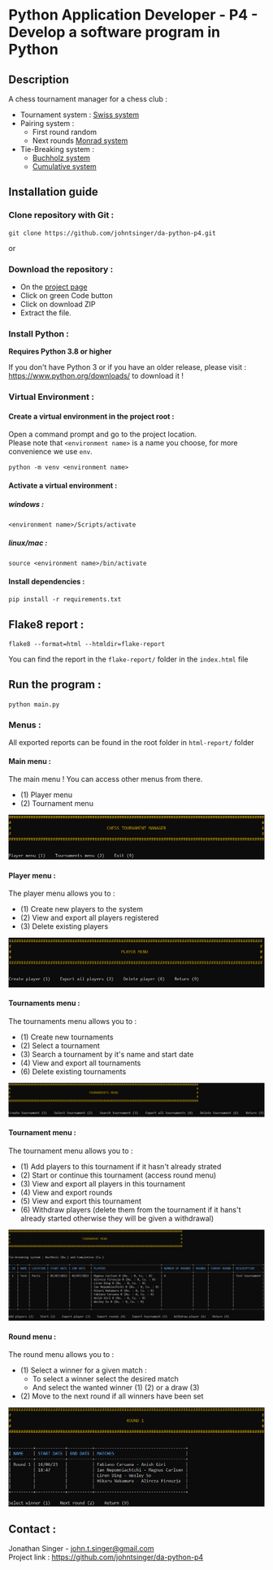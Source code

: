 # Python Application Developer - P4 - Develop a software program in Python

## Description

A chess tournament manager for a chess club :
- Tournament system : [Swiss system](https://en.wikipedia.org/wiki/Swiss-system_tournament)
- Pairing system :
  - First round random
  - Next rounds [Monrad system](https://en.wikipedia.org/wiki/Swiss-system_tournament#Monrad_system)
- Tie-Breaking system :
  - [Buchholz system](https://en.wikipedia.org/wiki/Buchholz_system)
  - [Cumulative system](https://en.wikipedia.org/wiki/Tie-breaking_in_Swiss-system_tournaments#Cumulative)

## Installation guide

### Clone repository with Git :

    git clone https://github.com/johntsinger/da-python-p4.git
    
or

### Download the repository :

- On the [project page](https://github.com/johntsinger/da-python-p4)
- Click on green Code button
- Click on download ZIP
- Extract the file.

### Install Python :

**Requires Python 3.8 or higher**

If you don't have Python 3 or if you have an older release, please visit : https://www.python.org/downloads/ to download it !

### Virtual Environment :

#### Create a virtual environment in the project root :

Open a command prompt and go to the project location.\
Please note that `<environment name>` is a name you choose, for more convenience we use `env`.

    python -m venv <environment name>

#### Activate a virtual environment :

##### windows :

    <environment name>/Scripts/activate
    
##### linux/mac :

    source <environment name>/bin/activate
    
#### Install dependencies :

    pip install -r requirements.txt
    
## Flake8 report :

    flake8 --format=html --htmldir=flake-report
You can find the report in the `flake-report/` folder in the `index.html` file
    
## Run the program :

    python main.py

### Menus :

All exported reports can be found in the root folder in `html-report/` folder

#### Main menu :

The main menu ! You can access other menus from there.
- (1) Player menu
- (2) Tournament menu

![main_menu](img/main_menu.png)

#### Player menu :

The player menu allows you to :
- (1) Create new players to the system
- (2) View and export all players registered
- (3) Delete existing players

![player menu](img/player_menu.png)

#### Tournaments menu :

The tournaments menu allows you to :
- (1) Create new tournaments
- (2) Select a tournament
- (3) Search a tournament by it's name and start date
- (4) View and export all tournaments
- (6) Delete existing tournaments

![tournaments menu](img/tournaments_menu.png)

#### Tournament menu :

The tournament menu allows you to :
- (1) Add players to this tournament if it hasn't already strated
- (2) Start or continue this tournament (access round menu)
- (3) View and export all players in this tournament
- (4) View and export rounds
- (5) View and export this tournament
- (6) Withdraw players (delete them from the tournament if it hans't already started otherwise they will be given a withdrawal)

![tournament menu](img/tournament_menu.png)

#### Round menu :
The round menu allows you to :
- (1) Select a winner for a given match :
  - To select a winner select the desired match
  - And select the wanted winner (1) (2) or a draw (3)
- (2) Move to the next round if all winners have been set

![round menu](img/round_menu.png)

## Contact :
Jonathan Singer - john.t.singer@gmail.com\
Project link : https://github.com/johntsinger/da-python-p4
